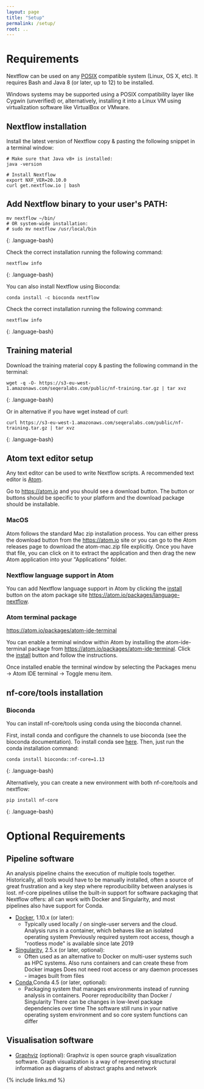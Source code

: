 ```yaml
---
layout: page
title: "Setup"
permalink: /setup/
root: ..
---
```


# Requirements

Nextflow can be used on any [POSIX](https://en.wikipedia.org/wiki/POSIX) compatible system (Linux, OS X, etc). It requires Bash and Java 8 (or later, up to 12) to be installed.

Windows systems may be supported using a POSIX compatibility layer like Cygwin (unverified) or, alternatively, installing it into a Linux VM using virtualization software like VirtualBox or VMware.



## Nextflow installation

Install the latest version of Nextflow copy & pasting the following snippet in a terminal window:

~~~
# Make sure that Java v8+ is installed:
java -version

# Install Nextflow
export NXF_VER=20.10.0
curl get.nextflow.io | bash
~~~



## Add Nextflow binary to your user's PATH:
~~~
mv nextflow ~/bin/
# OR system-wide installation:
# sudo mv nextflow /usr/local/bin
~~~
{: .language-bash}

Check the correct installation running the following command:

~~~
nextflow info
~~~
{: .language-bash}


You can also install Nextflow using Bioconda:

~~~
conda install -c bioconda nextflow
~~~

Check the correct installation running the following command:

~~~
nextflow info
~~~
{: .language-bash}

## Training material

Download the training material copy & pasting the following command in the terminal:

~~~
wget -q -O- https://s3-eu-west-1.amazonaws.com/seqeralabs.com/public/nf-training.tar.gz | tar xvz
~~~
{: .language-bash}


Or in alternative if you have wget instead of curl:
~~~
curl https://s3-eu-west-1.amazonaws.com/seqeralabs.com/public/nf-training.tar.gz | tar xvz
~~~
{: .language-bash}

## Atom text editor setup

Any text editor can be used to write Nextflow scripts. A recommended text editor is [Atom](https://atom.io/).

Go to https://atom.io and you should see a download button. The button or buttons should be specific to your platform and the download package should be  installable.

### MacOS

Atom follows the standard Mac zip installation process. You can either press the download button from the https://atom.io site or you can go to the Atom releases page to download the atom-mac.zip file explicitly. Once you have that file, you can click on it to extract the application and then drag the new Atom application into your "Applications" folder.

### Nextflow language support in Atom

You can add Nextflow language support in Atom by clicking the [install](atom://settings-view/show-package?package=language-nextflow) button on the  atom package site https://atom.io/packages/language-nextflow.

### Atom terminal package

https://atom.io/packages/atom-ide-terminal

You can enable a terminal window within Atom by installing the atom-ide-terminal package from https://atom.io/packages/atom-ide-terminal. Click the [install](atom://settings-view/show-package?package=atom-ide-terminal) button and follow the instructions.

Once installed enable the terminal window by selecting the Packages menu -> Atom IDE terminal -> Toggle menu item.

## nf-core/tools installation

### Bioconda

You can install nf-core/tools using conda using the bioconda channel.


First, install conda and configure the channels to use bioconda (see the bioconda documentation).
To install conda see [here](https://carpentries-incubator.github.io/introduction-to-conda-for-data-scientists/setup/).
Then, just run the conda installation command:

~~~
conda install bioconda::nf-core=1.13
~~~
{: .language-bash}

Alternatively, you can create a new environment with both nf-core/tools and nextflow:

~~~
pip install nf-core
~~~
{: .language-bash}


# Optional Requirements

## Pipeline software

An analysis pipeline chains the execution of multiple tools together. Historically, all tools would have to be manually installed, often a source of great frustration and a key step where reproducibility between analyses is lost. nf-core pipelines utilise the built-in support for software packaging that Nextflow offers: all can work with Docker and Singularity, and most pipelines also have support for Conda.

* [Docker](https://docs.docker.com/install/), 1.10.x (or later):  
  * Typically used locally / on single-user servers and the cloud.
Analysis runs in a container, which behaves like an isolated operating system
Previously required system root access, though a "rootless mode" is available since late 2019
* [Singularity](https://www.sylabs.io/), 2.5.x (or later, optional):
  * Often used as an alternative to Docker on multi-user systems such as HPC systems.
Also runs containers and can create these from Docker images
Does not need root access or any daemon processes - images built from files
* [Conda](https://conda.io/),Conda 4.5 (or later, optional):
  * Packaging system that manages environments instead of running analysis in containers.
Poorer reproducibility than Docker / Singularity
There can be changes in low-level package dependencies over time
The software still runs in your native operating system environment and so core system functions can differ

## Visualisation software

* [Graphviz](http://www.graphviz.org/) (optional): Graphviz is open source graph visualization software. Graph visualization is a way of representing structural information as diagrams of abstract graphs and network


{% include links.md %}
